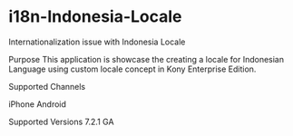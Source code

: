 # i18n-Indonesia-Locale
Internationalization issue with Indonesia Locale

Purpose
This application is showcase the creating a locale for Indonesian Language using custom locale concept in Kony Enterprise Edition.

Supported Channels

iPhone
Android

Supported Versions
7.2.1 GA
